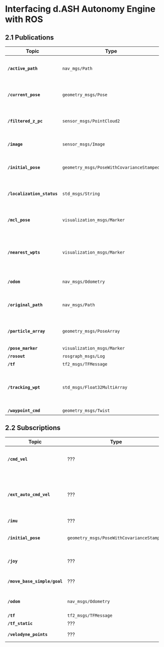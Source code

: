 # Interfacing d.ASH Autonomy Engine with ROS

## 2.1 Publications

| Topic | Type | Function |
| ------- | ------- | ------- |
| **`/active_path`** | `nav_mgs/Path` | Returns current path being executed. |
| **`/current_pose`** | `geometry_msgs/Pose` | Returns current robot position. |
| **`/filtered_z_pc`** | `sensor_msgs/PointCloud2` | Returns PC filtered along z-direction. |
| **`/image`** | `sensor_msgs/Image` | Returns sensor image. |
| **`/initial_pose`** | `geometry_msgs/PoseWithCovarianceStamped` | Returns initial pose estimate for localization. |
| **`/localization_status`** | `std_msgs/String` | Returns status of localization certainty. |
| **`/mcl_pose`** | `visualization_msgs/Marker` | Returns current localization position. |
| **`/nearest_wpts`** | `visualization_msgs/Marker` | Returns nearest waypoints for the robot to follow. |
| **`/odom`** | `nav_msgs/Odometry` | Returns odometry reading. |
| **`/original_path`** | `nav_msgs/Path` | Returns original path before processing. |
| **`/particle_array`** | `geometry_msgs/PoseArray` | Returns localization particle certainty. |
| **`/pose_marker`** | `visualization_msgs/Marker` | Returns  |
| **`/rosout`** | `rosgraph_msgs/Log` | Returns |
| **`/tf`** | `tf2_msgs/TFMessage` | Returns |
| **`/tracking_wpt`** | `std_msgs/Float32MultiArray` | Returns nearest waypoints for the robot to follow. |
| **`/waypoint_cmd`** | `geometry_msgs/Twist` | Returns  |

## 2.2 Subscriptions

| Topic | Type | Function |
| ------- | ------- | ------- |
| **`/cmd_vel`** | ??? | Returns manual command velocity. |
| **`/ext_auto_cmd_vel`** | ??? | Returns autonomous command velocity from external planner. |
| **`/imu`** | ??? | Returns |
| **`/initial_pose`** | `geometry_msgs/PoseWithCovarianceStamped` | Returns initial pose estimate for localization. |
| **`/joy`** | ??? | Returns joystick message. |
| **`/move_base_simple/goal`** | ??? | Returns final goal from RVIZ. |
| **`/odom`** | `nav_msgs/Odometry` | Returns odometry reading. |
| **`/tf`** | `tf2_msgs/TFMessage` | Returns |
| **`/tf_static`** | ??? | Returns |
| **`/velodyne_points`** | ??? | Returns lidar scan.|